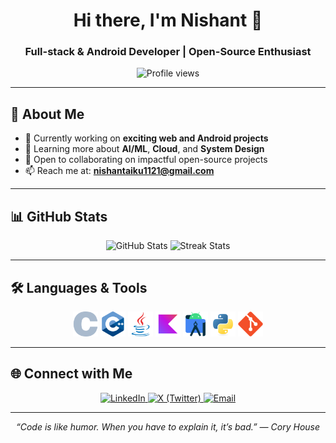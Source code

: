 <!-- Header -->
<h1 align="center">Hi there, I'm Nishant 👋</h1>
<h3 align="center">Full-stack & Android Developer | Open-Source Enthusiast</h3>

<p align="center">
  <img src="https://komarev.com/ghpvc/?username=Nishant1121&color=blueviolet&style=flat-square" alt="Profile views" />
</p>

---

## 🚀 About Me
- 🔭 Currently working on **exciting web and Android projects**
- 🌱 Learning more about **AI/ML**, **Cloud**, and **System Design**
- 👯 Open to collaborating on impactful open-source projects
- 📫 Reach me at: **nishantaiku1121@gmail.com**

---

## 📊 GitHub Stats
<p align="center">
  <img src="https://github-readme-stats.vercel.app/api?username=Nishant1121&show_icons=true&theme=dracula&hide_border=true" alt="GitHub Stats" />
  <img src="https://github-readme-streak-stats.herokuapp.com/?user=Nishant1121&theme=dracula&hide_border=true" alt="Streak Stats" />
</p>

---

## 🛠️ Languages & Tools
<p align="center">
  <!-- Core Programming -->
  <img src="https://raw.githubusercontent.com/devicons/devicon/master/icons/c/c-original.svg" alt="C" width="40"/>
  <img src="https://raw.githubusercontent.com/devicons/devicon/master/icons/cplusplus/cplusplus-original.svg" alt="C++" width="40"/>
  <img src="https://raw.githubusercontent.com/devicons/devicon/master/icons/java/java-original.svg" alt="Java" width="40"/>
  
  <!-- Mobile -->
  <img src="https://raw.githubusercontent.com/devicons/devicon/master/icons/kotlin/kotlin-original.svg" alt="Kotlin" width="40"/>
  <img src="https://raw.githubusercontent.com/devicons/devicon/master/icons/androidstudio/androidstudio-original.svg" alt="Android Studio" width="40"/>
  
  <!-- General -->
  <img src="https://raw.githubusercontent.com/devicons/devicon/master/icons/python/python-original.svg" alt="Python" width="40"/>
  <img src="https://raw.githubusercontent.com/devicons/devicon/master/icons/git/git-original.svg" alt="Git" width="40"/>
</p>

---

## 🌐 Connect with Me
<p align="center">
  <a href="https://www.linkedin.com/in/nishant-kumar-b9aab92b7">
    <img src="https://img.shields.io/badge/-LinkedIn-blue?logo=linkedin&style=for-the-badge" alt="LinkedIn"/>
  </a>
  <a href="https://x.com/Nishant_1121">
    <img src="https://img.shields.io/badge/-X-black?logo=twitter&style=for-the-badge" alt="X (Twitter)"/>
  </a>
  <a href="mailto:nishantaiku1121@gmail.com">
    <img src="https://img.shields.io/badge/-Email-red?logo=gmail&style=for-the-badge" alt="Email"/>
  </a>
</p>

---

<p align="center">
  <i>“Code is like humor. When you have to explain it, it’s bad.” — Cory House</i>
</p>
